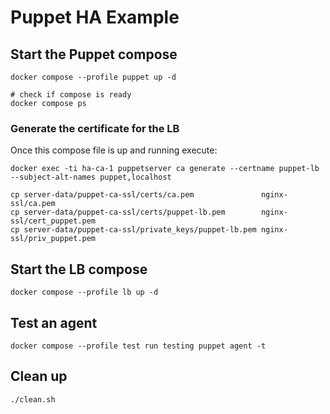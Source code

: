 # Puppet HA Example

## Start the Puppet compose

```shell
docker compose --profile puppet up -d

# check if compose is ready
docker compose ps
```

### Generate the certificate for the LB

Once this compose file is up and running execute:

```shell
docker exec -ti ha-ca-1 puppetserver ca generate --certname puppet-lb --subject-alt-names puppet,localhost

cp server-data/puppet-ca-ssl/certs/ca.pem               nginx-ssl/ca.pem
cp server-data/puppet-ca-ssl/certs/puppet-lb.pem        nginx-ssl/cert_puppet.pem
cp server-data/puppet-ca-ssl/private_keys/puppet-lb.pem nginx-ssl/priv_puppet.pem
```

## Start the LB compose

```shell
docker compose --profile lb up -d
```

## Test an agent

```shell
docker compose --profile test run testing puppet agent -t
```

## Clean up

```shell
./clean.sh
```
